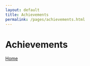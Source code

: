 ```yaml
---
layout: default
title: Achievements
permalink: /pages/achievements.html
---
```


# Achievements

[Home](./pages/index.html)

